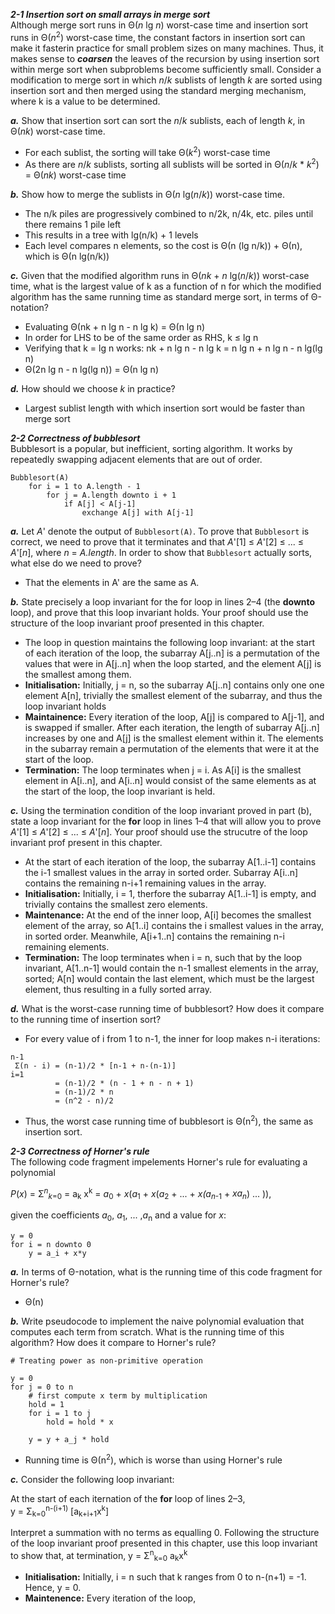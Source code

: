 ***2-1 Insertion sort on small arrays in merge sort***<br>
Although merge sort runs in Θ(_n_ lg _n_) worst-case time and insertion sort runs in Θ(_n_<sup>2</sup>) worst-case time, the constant factors in insertion sort can make it fasterin practice for small problem sizes on many machines. Thus, it makes sense to ***coarsen*** the leaves of the recursion by using insertion sort within merge sort when subproblems become sufficiently small. Consider a modification to merge sort in which _n_/_k_ sublists of length _k_ are sorted using insertion sort and then merged using the standard merging mechanism, where k is a value to be determined.

***a.*** Show that insertion sort can sort the _n_/_k_ sublists, each of length _k_, in Θ(_nk_) worst-case time.
* For each sublist, the sorting will take Θ(_k_<sup>2</sup>) worst-case time
* As there are _n_/_k_ sublists, sorting all sublists will be sorted in Θ(_n_/_k_ * _k_<sup>2</sup>) = Θ(_nk_) worst-case time

***b.*** Show how to merge the sublists in Θ(_n_ lg(_n_/_k_)) worst-case time.
* The n/k piles are progressively combined to n/2k, n/4k, etc. piles until there remains 1 pile left
* This results in a tree with lg(n/k) + 1 levels
* Each level compares n elements, so the cost is Θ(n (lg n/k)) + Θ(n), which is Θ(n lg(n/k))

***c.*** Given that the modified algorithm runs in Θ(_nk_ + _n_ lg(_n_/_k_)) worst-case time, what is the largest value of k as a function of n for which the modified algorithm has the same running time as standard merge sort, in terms of Θ-notation?
* Evaluating Θ(nk + n lg n - n lg k) = Θ(n lg n)
* In order for LHS to be of the same order as RHS, k ≤ lg n
* Verifying that k = lg n works: nk + n lg n - n lg k = n lg n + n lg n - n lg(lg n)
* Θ(2n lg n - n lg(lg n)) = Θ(n lg n)

***d.*** How should we choose _k_ in practice?
* Largest sublist length with which insertion sort would be faster than merge sort

***2-2 Correctness of bubblesort***<br>
Bubblesort is a popular, but inefficient, sorting algorithm. It works by repeatedly swapping adjacent elements that are out of order.
```
Bubblesort(A)
    for i = 1 to A.length - 1
        for j = A.length downto i + 1
            if A[j] < A[j-1]
                exchange A[j] with A[j-1]
```
***a.*** Let _A_' denote the output of `Bubblesort(A)`. To prove that `Bubblesort` is correct, we need to prove that it terminates and that _A_'[1] ≤ _A_'[2] ≤ ... ≤ _A_'[_n_], where _n_ = _A.length_. In order to show that `Bubblesort` actually sorts, what else do we need to prove?
* That the elements in A' are the same as A.

***b.*** State precisely a loop invariant for the for loop in lines 2–4 (the **downto** loop), and prove that this loop invariant holds. Your proof should use the structure of the loop invariant proof presented in this chapter.
* The loop in question maintains the following loop invariant: at the start of each iteration of the loop, the subarray A[j..n] is a permutation of the values that were in A[j..n] when the loop started, and the element A[j] is the smallest among them.
* **Initialisation:** Initially, j = n, so the subarray A[j..n] contains only one one element A[n], trivially the smallest element of the subarray, and thus the loop invariant holds
* **Maintainence:** Every iteration of the loop, A[j] is compared to A[j-1], and is swapped if smaller. After each iteration, the length of subarray A[j..n] increases by one and A[j] is the smallest element within it. The elements in the subarray remain a permutation of the elements that were it at the start of the loop.
* **Termination:** The loop terminates when j = i. As A[i] is the smallest element in A[i..n], and A[i..n] would consist of the same elements as at the start of the loop, the loop invariant is held.

***c.*** Using the termination condition of the loop invariant proved in part (b), state a loop invariant for the **for** loop in lines 1–4 that will allow you to prove _A_'[1] ≤ _A_'[2] ≤ ... ≤ _A_'[_n_]. Your proof should use the strucutre of the loop invariant prof present in this chapter.
* At the start of each iteration of the loop, the subarray A[1..i-1] contains the i-1 smallest values in the array in sorted order. Subarray A[i..n] contains the remaining n-i+1 remaining values in the array.
* **Initialisation:** Initially, i = 1, therfore the subarray A[1..i-1] is empty, and trivially contains the smallest zero elements.
* **Maintenance:** At the end of the inner loop, A[i] becomes the smallest element of the array, so A[1..i] contains the i smallest values in the array, in sorted order. Meanwhile, A[i+1..n] contains the remaining n-i remaining elements.
* **Termination:** The loop terminates when i = n, such that by the loop invariant, A[1..n-1] would contain the n-1 smallest elements in the array, sorted; A[n] would contain the last element, which must be the largest element, thus resulting in a fully sorted array.

***d.*** What is the worst-case running time of bubblesort? How does it compare to the running time of insertion sort?
* For every value of i from 1 to n-1, the inner for loop makes n-i iterations:
```
n-1
 Σ(n - i) = (n-1)/2 * [n-1 + n-(n-1)]
i=1
          = (n-1)/2 * (n - 1 + n - n + 1)
          = (n-1)/2 * n
          = (n^2 - n)/2
```
* Thus, the worst case running time of bubblesort is Θ(n<sup>2</sup>), the same as insertion sort.

***2-3 Correctness of Horner's rule***<br>
The following code fragment impelements Horner's rule for evaluating a polynomial

*P*(*x*) = Σ<sup>*n*</sup><sub>*k*=0</sub> = a<sub>k</sub> x<sup>k</sup> = *a*<sub>0</sub> + *x*(*a*<sub>1</sub> + *x*(*a*<sub>2</sub> + ... + *x(a*<sub>*n*-1</sub> + *xa<sub>n</sub>*) ... )),

given the coefficients *a*<sub>0</sub>, *a*<sub>1</sub>, ... ,*a*<sub>n</sub> and a value for *x*:
```
y = 0
for i = n downto 0
    y = a_i + x*y
```
***a.*** In terms of Θ-notation, what is the running time of this code fragment for Horner's rule?
* Θ(n)

***b.*** Write pseudocode to implement the naive polynomial evaluation that computes each term from scratch. What is the running time of this algorithm? How does it compare to Horner's rule?
```
# Treating power as non-primitive operation

y = 0
for j = 0 to n
    # first compute x term by multiplication
    hold = 1
    for i = 1 to j
        hold = hold * x

    y = y + a_j * hold
```
* Running time is Θ(n<sup>2</sup>), which is worse than using Horner's rule

***c.*** Consider the following loop invariant:

At the start of each iternation of the **for** loop of lines 2–3,<br>
y = Σ<sub>k=0</sub><sup>n-(i+1)</sup> [a<sub>k+i+1</sub>x<sup>k</sup>]

Interpret a summation with no terms as equalling 0. Following the structure of the loop invariant proof presented in this chapter, use this loop invariant to show that, at termination, y = Σ<sup>n</sup><sub>k=0</sub> a<sub>k</sub>x<sup>k</sup>
* **Initialisation:** Initially, i = n such that k ranges from 0 to n-(n+1) = -1. Hence, y = 0.
* **Maintenence:** Every iteration of the loop, 